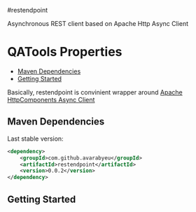 #restendpoint

Asynchronous REST client based on Apache Http Async Client

# QATools Properties

* [Maven Dependencies](#maven-dependencies)
* [Getting Started](#getting-started)

Basically, restendpoint is convinient wrapper around 
[Apache HttpComponents Async Client](http://hc.apache.org/httpcomponents-asyncclient-4.0.x/)

## Maven Dependencies

Last stable version:
```xml
<dependency>
    <groupId>com.github.avarabyeu</groupId>
    <artifactId>restendpoint</artifactId>
    <version>0.0.2</version>
</dependency>
```

## Getting Started
